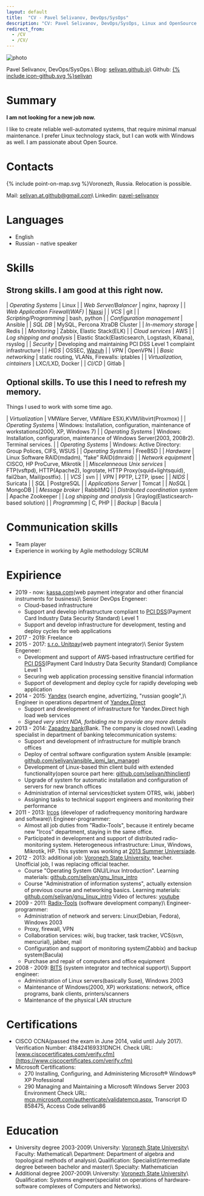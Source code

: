 ```yaml
---
layout: default
title:  "CV - Pavel Selivanov, DevOps/SysOps"
description: "CV: Pavel Selivanov, DevOps/SysOps, Linux and OpenSource enthusiast"
redirect_from:
  - /CV
  - /CV/
---
```

![photo](/cv/my_profile_picture_small.jpg)

Pavel Selivanov, DevOps/SysOps.\\
Blog: [selivan.github.io](https://selivan.github.io)\\
Github: <a href="https://github.com/{{ include.username }}"><span class="icon icon--github">{% include icon-github.svg %}</span>selivan</a>

# Summary

**I am not looking for a new job now.**

I like to create reliable well-automated systems, that require minimal manual maintenance. I prefer Linux technology stack, but I can wotk with Windows as well. I am passionate about Open Source.

# Contacts
<span class="icon">{% include point-on-map.svg %}</span>Voronezh, Russia. Relocation is possible.

Mail: [selivan.at.github@gmail.com](mailto:selivan.at.github@gmail.com)\\
Linkedin: [pavel-selivanov](https://www.linkedin.com/in/pavel-selivanov-9b8398ba/)

# Languages
* English
* Russian - native speaker

# Skills

## Strong skills. I am good at this right now.

| _Operating Systems_ | Linux |
| _Web Server/Balancer_ | nginx, haproxy |
| _Web Application Firewall(WAF)_ | [Naxsi](https://github.com/nbs-system/naxsi) |
| _VCS_ | git |
| _Scripting/Programming_ | bash, python |
| _Configuration management_ | Ansible |
| _SQL DB_ | MySQL, Percona XtraDB Cluster |
| _In-memory storage_ | Redis |
| _Monitoring_ | Zabbix, Elastic Stack(ELK) |
| _Cloud services_ | AWS |
| _Log shipping and analysis_ | Elastic Stack(Elasticsearch, Logstash, Kibana), rsyslog |
| _Security_ | Developing and maintaining PCI DSS Level 1 complaint infrastructure |
| _HIDS_ | OSSEC, [Wazuh](https://wazuh.com/) |
| _VPN_ | OpenVPN |
| _Basic networking_ | static routing, VLANs, Firewalls: iptables |
| _Virtualization, cintainers_ | LXC/LXD, Docker |
| _CI/CD_ | Gitlab |

## Optional skills. To use this I need to refresh my memory.

Things I used to work with some time ago.

| _Virtualization_ | VMWare Server, VMWare ESXi,KVM/libvirt(Proxmox) |
| _Operating Systems_ | Windows: Installation, configuration, maintenance of workstations(2000, XP, Windows 7) |
| _Operating Systems_ | Windows: Installation, configuration, maintenance of  Windows Server(2003, 2008r2). Terminal services. |
| _Operating Systems_ | Windows: Active Directory: Group Polices, CIFS, WSUS |
| _Operating Systems_ | FreeBSD |
| _Hardware_ | Linux Software RAID(mdadm), “fake” RAID(dmraid) |
| _Network equipment_ | CISCO, HP ProCurve, Mikrotik |
| _Miscelanneous Unix services_ | FTP(vsftpd), HTTP(Apache2), logrotate, HTTP Proxy(squid+lightsquid), fail2ban, Mail(postfix). |
| _VCS_ | svn |
| _VPN_ | PPTP, L2TP, ipsec |
| _NIDS_ | Suricata |
| _SQL_ | PostgreSQL |
| _Applications Server_ | Tomcat |
| _NoSQL_ | MongoDB |
| _Message broker_ | RabbitMQ |
| _Distributed coordination system_ | Apache Zookeeper |
| _Log shipping and analysis_ | Graylog(Elasticsearch-based solution) |
| _Programming_ | C, PHP |
| _Backup_ | Bacula |

# Communication skills
  * Team player
  * Experience in working by Agile methodology SCRUM

# Expirience

* 2019 - now: [kassa.com](https://kassa.com)(web payment integrator and other financial instruments for business)\\
  Senior DevOps Engeneer:
  * Cloud-based infrastructure
  * Support and develop infrastructure compliant to [PCI DSS](https://en.wikipedia.org/wiki/Payment_Card_Industry_Data_Security_Standard)(Payment Card Industry Data Security Standard) Level 1
  * Support and develop infrastructure for development, testing and deploy cycles for web applications
* 2017 - 2019: Freelance
* 2015 - 2017: [s.r.o. Unitpay](https://unitpay.ru)(web payment integrator)\\
  Senior System Engeneer:
  * Development and support of AWS-based infrastructure certified for [PCI DSS](https://en.wikipedia.org/wiki/Payment_Card_Industry_Data_Security_Standard)(Payment Card Industry Data Security Standard) Compliance Level 1
  * Securing web application processing sensitive financial information
  * Support of development and deploy cycle for rapidly developing web application
* 2014 - 2015: [Yandex](https://yandex.ru) (search engine, advertizing, "russian google",)\\
  Engineer in operations department of [Yandex.Direct](https://direct.yandex.ru/)
  * Support and development of infrastructure for Yandex.Direct high load web services
  * _Signed very strict NDA, forbiding me to provide any more details_
* 2013 - 2014: [Zapadny bank](http://www.cbr.ru/credit/coinfo.asp?id=450000522)(Bank. The company is closed now)\\
  Leading specialist in department of banking telecommunication systems:
  * Support and development of infrastructure for multiple branch offices
  * Deploy of central software configuration system Ansible (example: [github.com/selivan/ansible_ipmi_lan_manage](https://github.com/selivan/ansible_ipmi_lan_manage))
  * Development of Linux-based thin client build with extended functionality(open source part here: [github.com/selivan/thinclient](https://github.com/selivan/thinclient))
  * Upgrade of system for automatic installation and configuration of servers for new branch offices
  * Administration of internal services(ticket system OTRS, wiki, jabber)
  * Assigning tasks to technical support engineers and monitoring their performance
* 2011 - 2013: [Ircos](http://ircos.ru/) (developer of radiofrequency monitoring hardware and software)\\
  Engineer-programmer:
  * Almost all job duties from "Radix-Tools", because it entirely became new "Ircos" department, staying in the same office.
  * Participated in development and support of distributed radio-monitoring system. Heterogeneous infrastructure: Linux, Windows, Mikrotik, HP. This system was working at [2013 Summer Universiade](https://en.wikipedia.org/wiki/2013_Summer_Universiade).
* 2012 - 2013: additional job: [Voronezh State University](http://www.vsu.ru/), teacher. Unofficial job, I was replacing official teacher.
  * Course "Operating System GNU/Linux Introduction". Learning materials: [github.com/selivan/gnu_linux_intro](https://github.com/selivan/gnu_linux_intro)
  * Course "Administration of information systems", actually  extension of previous course and networking basics. Learning materials: [github.com/selivan/gnu_linux_intro](https://github.com/selivan/gnu_linux_intro) Video of lectures: [youtube](http://www.youtube.com/playlist?list=PL8RrqJgewWmHQOk7EdKByYD3uUUDk6OUG)
* 2009 - 2011: [Radix-Tools](http://www.radixtools.ru/) (software development company)\\
  Engineer-programmer:
  * Administration of network and servers: Linux(Debian, Fedora), Windows 2003
  * Proxy, firewall, VPN
  * Collaboration services: wiki, bug tracker, task tracker, VCS(svn, mercurial), jabber, mail
  * Configuration and support of monitoring system(Zabbix) and backup system(Bacula)
  * Purchase and repair of computers and office equipment
* 2008 - 2009: [BITS](http://www.b-it-s.ru/) (system integrator and technical support)\\
  Support engineer:
  * Administration of Linux servers(basically Suse), Windows 2003
  * Maintenance of Windows(2000, XP) workstations: network, office programs, bank clients, printers/scanners
  * Maintenance of the physical LAN structure

# Certifications

* CISCO CCNA(passed the exam in June 2014, valid until July 2017). Verification Number: 418424169331DNCH. Check URL: [www.ciscocertificates.com/verify.cfm](https://www.ciscocertificates.com/verify.cfm)
* Microsoft Certifications:
  * 270  Installing, Configuring, and Administering Microsoft® Windows® XP Professional
  * 290  Managing and Maintaining a Microsoft Windows Server 2003 Environment
Check URL: [mcp.microsoft.com/authenticate/validatemcp.aspx](https://mcp.microsoft.com/authenticate/validatemcp.aspx), Transcript ID 858475, Access Code selivan86

# Education

* University degree 2003-2009\\
University: [Voronezh State University](http://vsu.ru/)\\
Faculty: Mathematical\\
Department: Department of algebra and topological methods of analysis\\
Qualification: Specialist(intermediate degree between bachelor and master)\\
Specialty: Mathematician
* Additional degree 2007-2009\\
University: [Voronezh State University](http://vsu.ru/)\\
Qualification: Systems engineer(specialist on operations of hardware-software complexes of Computers and Networks).
